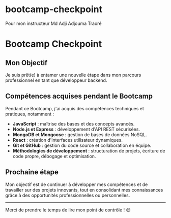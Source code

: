 # bootcamp-checkpoint
Pour mon instructeur Md Adji Adjouma Traoré

# Bootcamp Checkpoint

## Mon Objectif

Je suis prêt(e) à entamer une nouvelle étape dans mon parcours professionnel en tant que développeur backend. 

## Compétences acquises pendant le Bootcamp

Pendant ce Bootcamp, j'ai acquis des compétences techniques et pratiques, notamment :
- **JavaScript** : maîtrise des bases et des concepts avancés.
- **Node.js et Express** : développement d'API REST sécurisées.
- **MongoDB et Mongoose** : gestion de bases de données NoSQL.
- **React** : création d'interfaces utilisateur dynamiques.
- **Git et GitHub** : gestion du code source et collaboration en équipe.
- **Méthodologies de développement** : structuration de projets, écriture de code propre, débogage et optimisation.

## Prochaine étape

Mon objectif est de continuer à développer mes compétences et de travailler sur des projets innovants, tout en consolidant mes connaissances grâce à des opportunités professionnelles ou personnelles.

---

Merci de prendre le temps de lire mon point de contrôle ! 😊


